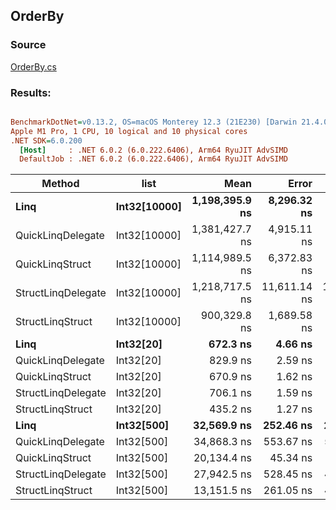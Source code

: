 ﻿## OrderBy

### Source
[OrderBy.cs](../../QuickLinq.Benchmarks/Cases/OrderBy.cs)

### Results:
``` ini

BenchmarkDotNet=v0.13.2, OS=macOS Monterey 12.3 (21E230) [Darwin 21.4.0]
Apple M1 Pro, 1 CPU, 10 logical and 10 physical cores
.NET SDK=6.0.200
  [Host]     : .NET 6.0.2 (6.0.222.6406), Arm64 RyuJIT AdvSIMD
  DefaultJob : .NET 6.0.2 (6.0.222.6406), Arm64 RyuJIT AdvSIMD


```
|             Method |         list |           Mean |        Error |       StdDev |    Gen0 | Allocated |
|------------------- |------------- |---------------:|-------------:|-------------:|--------:|----------:|
|               **Linq** | **Int32[10000]** | **1,198,395.9 ns** |  **8,296.32 ns** |  **7,760.38 ns** | **54.6875** |  **120313 B** |
|  QuickLinqDelegate | Int32[10000] | 1,381,427.7 ns |  4,915.11 ns |  4,597.60 ns |       - |       1 B |
|    QuickLinqStruct | Int32[10000] | 1,114,989.5 ns |  6,372.83 ns |  5,961.15 ns |       - |       1 B |
| StructLinqDelegate | Int32[10000] | 1,218,717.5 ns | 11,611.14 ns | 10,861.06 ns |       - |     346 B |
|   StructLinqStruct | Int32[10000] |   900,329.8 ns |  1,689.58 ns |  1,319.11 ns |       - |     129 B |
|               **Linq** |    **Int32[20]** |       **672.3 ns** |      **4.66 ns** |      **4.36 ns** |  **0.2632** |     **552 B** |
|  QuickLinqDelegate |    Int32[20] |       829.9 ns |      2.59 ns |      2.42 ns |       - |         - |
|    QuickLinqStruct |    Int32[20] |       670.9 ns |      1.62 ns |      1.52 ns |       - |         - |
| StructLinqDelegate |    Int32[20] |       706.1 ns |      1.59 ns |      1.49 ns |  0.0420 |      88 B |
|   StructLinqStruct |    Int32[20] |       435.2 ns |      1.27 ns |      1.18 ns |       - |         - |
|               **Linq** |   **Int32[500]** |    **32,569.9 ns** |    **252.46 ns** |    **210.81 ns** |  **2.9907** |    **6312 B** |
|  QuickLinqDelegate |   Int32[500] |    34,868.3 ns |    553.67 ns |    517.90 ns |       - |         - |
|    QuickLinqStruct |   Int32[500] |    20,134.4 ns |     45.34 ns |     42.41 ns |       - |         - |
| StructLinqDelegate |   Int32[500] |    27,942.5 ns |    528.45 ns |    468.46 ns |  0.0305 |      88 B |
|   StructLinqStruct |   Int32[500] |    13,151.5 ns |    261.05 ns |    464.02 ns |       - |         - |
